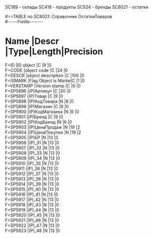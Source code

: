 SC189 - склады
SC418 - продукты
SC524 - бренды
SC6021 - остатки

#==TABLE no SC6021: Справочник ОстаткиТоваров     
#-----Fields-------
# Name      |Descr               |Type|Length|Precision
F=ID        |ID object           |C   |9     |0        
F=CODE      |object code         |C   |24    |0        
F=DESCR     |object description  |C   |100   |0        
F=ISMARK    |Flag Object is Marke|C   |1     |0        
F=VERSTAMP  |Version stamp       |C   |6     |0        
F=SP5896    |(P)Артикул          |C   |30    |0        
F=SP5897    |(P)Товар            |C   |9     |0        
F=SP5898    |(P)КодТовара        |N   |8     |0        
F=SP5899    |(P)Магазин          |C   |9     |0        
F=SP5900    |(P)КодМагазина      |N   |6     |0        
F=SP5901    |(P)Бренд            |C   |9     |0        
F=SP5902    |(P)КодБренд         |N   |6     |0        
F=SP5903    |(P)ЦенаПродаж       |N   |19    |2        
F=SP5904    |(P)ЦенаПокупки      |N   |19    |2        
F=SP5905    |(P)БР               |N   |13    |0        
F=SP5906    |(P)_31              |N   |13    |0        
F=SP5907    |(P)_32              |N   |13    |0        
F=SP5908    |(P)_33              |N   |13    |0        
F=SP5909    |(P)_34              |N   |13    |0        
F=SP5910    |(P)_35              |N   |13    |0        
F=SP5911    |(P)_36              |N   |13    |0        
F=SP5912    |(P)_37              |N   |13    |0        
F=SP5913    |(P)_38              |N   |13    |0        
F=SP5914    |(P)_39              |N   |13    |0        
F=SP5915    |(P)_40              |N   |13    |0        
F=SP5916    |(P)_41              |N   |13    |0        
F=SP5917    |(P)_42              |N   |13    |0        
F=SP5918    |(P)_43              |N   |13    |0        
F=SP5919    |(P)_44              |N   |13    |0        
F=SP5920    |(P)_45              |N   |13    |0        
F=SP5921    |(P)_46              |N   |13    |0        
F=SP5922    |(P)_47              |N   |13    |0        
F=SP5923    |(P)_48              |N   |13    |0
